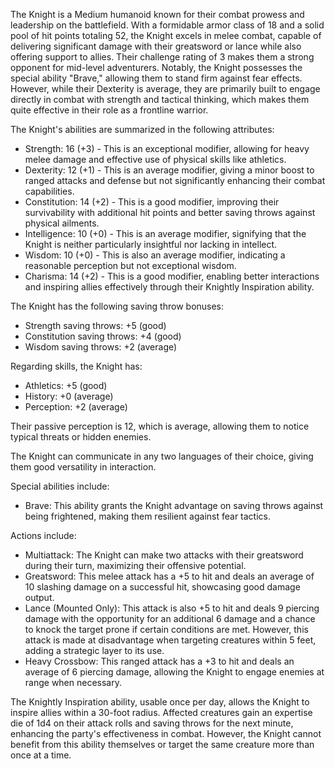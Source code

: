 The Knight is a Medium humanoid known for their combat prowess and leadership on the battlefield. With a formidable armor class of 18 and a solid pool of hit points totaling 52, the Knight excels in melee combat, capable of delivering significant damage with their greatsword or lance while also offering support to allies. Their challenge rating of 3 makes them a strong opponent for mid-level adventurers. Notably, the Knight possesses the special ability "Brave," allowing them to stand firm against fear effects. However, while their Dexterity is average, they are primarily built to engage directly in combat with strength and tactical thinking, which makes them quite effective in their role as a frontline warrior.

The Knight's abilities are summarized in the following attributes:

- Strength: 16 (+3) - This is an exceptional modifier, allowing for heavy melee damage and effective use of physical skills like athletics.
- Dexterity: 12 (+1) - This is an average modifier, giving a minor boost to ranged attacks and defense but not significantly enhancing their combat capabilities.
- Constitution: 14 (+2) - This is a good modifier, improving their survivability with additional hit points and better saving throws against physical ailments.
- Intelligence: 10 (+0) - This is an average modifier, signifying that the Knight is neither particularly insightful nor lacking in intellect.
- Wisdom: 10 (+0) - This is also an average modifier, indicating a reasonable perception but not exceptional wisdom.
- Charisma: 14 (+2) - This is a good modifier, enabling better interactions and inspiring allies effectively through their Knightly Inspiration ability.

The Knight has the following saving throw bonuses:

- Strength saving throws: +5 (good)
- Constitution saving throws: +4 (good)
- Wisdom saving throws: +2 (average)

Regarding skills, the Knight has:

- Athletics: +5 (good)
- History: +0 (average)
- Perception: +2 (average)

Their passive perception is 12, which is average, allowing them to notice typical threats or hidden enemies.

The Knight can communicate in any two languages of their choice, giving them good versatility in interaction.

Special abilities include:

- Brave: This ability grants the Knight advantage on saving throws against being frightened, making them resilient against fear tactics.

Actions include:

- Multiattack: The Knight can make two attacks with their greatsword during their turn, maximizing their offensive potential.
- Greatsword: This melee attack has a +5 to hit and deals an average of 10 slashing damage on a successful hit, showcasing good damage output.
- Lance (Mounted Only): This attack is also +5 to hit and deals 9 piercing damage with the opportunity for an additional 6 damage and a chance to knock the target prone if certain conditions are met. However, this attack is made at disadvantage when targeting creatures within 5 feet, adding a strategic layer to its use.
- Heavy Crossbow: This ranged attack has a +3 to hit and deals an average of 6 piercing damage, allowing the Knight to engage enemies at range when necessary.

The Knightly Inspiration ability, usable once per day, allows the Knight to inspire allies within a 30-foot radius. Affected creatures gain an expertise die of 1d4 on their attack rolls and saving throws for the next minute, enhancing the party's effectiveness in combat. However, the Knight cannot benefit from this ability themselves or target the same creature more than once at a time.